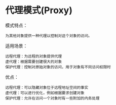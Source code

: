 # 代理模式(Proxy)

模式特点：

    为其他对象提供一种代理以控制对这个对象的访问。
    
适用场景：

    远程代理：为远程的对象提供代理
    虚代理：根据需要创建很大的对象
    保护代理：控制对原始对象的访问，用于对象有不同访问权限时

优点：

    远程代理：可以隐藏对象位于远程地址空间的事实
    虚代理：可以进行优化，例如根据要求创建对象
    保护代理：允许在访问一个对象时有一些附加的内务处理
